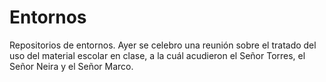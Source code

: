 # Entornos
Repositorios de entornos.
Ayer se celebro una reunión sobre el tratado del uso del material escolar en clase, a la cuál acudieron el Señor Torres, el Señor Neira y el Señor Marco.
